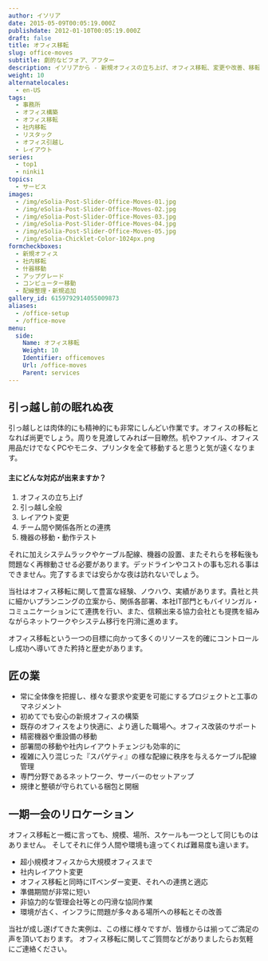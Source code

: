```yaml
---
author: イソリア
date: 2015-05-09T00:05:19.000Z
publishdate: 2012-01-10T00:05:19.000Z
draft: false
title: オフィス移転
slug: office-moves
subtitle: 劇的なビフォア、アフター
description: イソリアから - 新規オフィスの立ち上げ、オフィス移転、変更や改善、移転後のサポートに至るまでの全サポート
weight: 10
alternatelocales:
  - en-US
tags:
  - 事務所
  - オフィス構築
  - オフィス移転
  - 社内移転
  - リスタック
  - オフィス引越し
  - レイアウト
series:
  - top1
  - ninki1
topics:
  - サービス
images:
  - /img/eSolia-Post-Slider-Office-Moves-01.jpg
  - /img/eSolia-Post-Slider-Office-Moves-02.jpg
  - /img/eSolia-Post-Slider-Office-Moves-03.jpg
  - /img/eSolia-Post-Slider-Office-Moves-04.jpg
  - /img/eSolia-Post-Slider-Office-Moves-05.jpg
  - /img/eSolia-Chicklet-Color-1024px.png
formcheckboxes:
  - 新規オフィス
  - 社内移転
  - 什器移動
  - アップグレード
  - コンピューター移動
  - 配線整理・新規追加
gallery_id: 6159792914055009873
aliases:
  - /office-setup
  - /office-move
menu:
  side:
    Name: オフィス移転
    Weight: 10
    Identifier: officemoves
    Url: /office-moves
    Parent: services
---
```

## 引っ越し前の眠れぬ夜

引っ越しとは肉体的にも精神的にも非常にしんどい作業です。オフィスの移転となれば尚更でしょう。周りを見渡してみれば一目瞭然。机やファイル、オフィス用品だけでなくPCやモニタ、プリンタを全て移動すると思うと気が遠くなります。

<div class="esolia-card-panel blue darken-4 z-depth-1">
  <h4 class="center green-text text-accent-3">主にどんな対応が出来ますか？</h4>
    <ol>
      <li class="white-text">オフィスの立ち上げ</li>
      <li class="white-text">引っ越し全般</li>
      <li class="white-text">レイアウト変更</li>
      <li class="white-text">チーム間や関係各所との連携</li>
      <li class="white-text">機器の移動・動作テスト</li>
    </ol>
</div>

それに加えシステムラックやケーブル配線、機器の設置、またそれらを移転後も問題なく再稼動させる必要があります。デッドラインやコストの事も忘れる事はできません。完了するまでは安らかな夜は訪れないでしょう。

当社はオフィス移転に関して豊富な経験、ノウハウ、実績があります。貴社と共に細かいプランニングの立案から、関係各部署、本社IT部門ともバイリンガル・コミュニケーションにて連携を行い、また、信頼出来る協力会社とも提携を組みながらネットワークやシステム移行を円滑に進めます。

オフィス移転という一つの目標に向かって多くのリソースを的確にコントロールし成功へ導いてきた矜持と歴史があります。

## 匠の業

* 常に全体像を把握し、様々な要求や変更を可能にするプロジェクトと工事のマネジメント
* 初めてでも安心の新規オフィスの構築
* 既存のオフィスをより快適に、より適した職場へ。オフィス改装のサポート
* 精密機器や重設備の移動
* 部署間の移動や社内レイアウトチェンジも効率的に
* 複雑に入り混じった『スパゲティ』の様な配線に秩序を与えるケーブル配線管理
* 専門分野であるネットワーク、サーバーのセットアップ
* 規律と整頓が守られている梱包と開梱

## 一期一会のリロケーション

オフィス移転と一概に言っても、規模、場所、スケールも一つとして同じものはありません。
そしてそれに伴う人間や環境も違ってくれば難易度も違います。

* 超小規模オフィスから大規模オフィスまで
* 社内レイアウト変更
* オフィス移転と同時にITベンダー変更、それへの連携と適応
* 準備期間が非常に短い
* 非協力的な管理会社等との円滑な協同作業
* 環境が古く、インフラに問題が多々ある場所への移転とその改善

当社が成し遂げてきた実例は、この様に様々ですが、皆様からは揃ってご満足の声を頂いております。
オフィス移転に関してご質問などがありましたらお気軽にご連絡ください。
